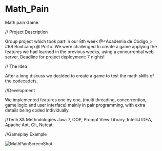 # Math_Pain

Math pain Game.

// Project Description <p>

Group project which took part in our 8th week @<Academia de Código_> #68 Bootcamp @ Porto. We were challenged to create a game applying the features we had learned in the previous weeks, using a concurrential web server. Deadline for project deployment: 7 nights!

// The Idea <p>

After a long discuss we decided to create a game to test the math skills of the codecadets.

//Development <p>

We implemented features one by one, (multi threading, concorrention, game logic and user interface) mainly in pair programming, with extra details being coded individually.

//Tech && Methodologies Java 7, OOP, Prompt View Library, IntelliJ IDEA, Apache Ant, Git, Netcat.

//Gameplay Example <p>


![MathPainScreenShot](https://user-images.githubusercontent.com/102623822/161386568-6ff46198-4427-41db-bae9-079611b275c1.png)


